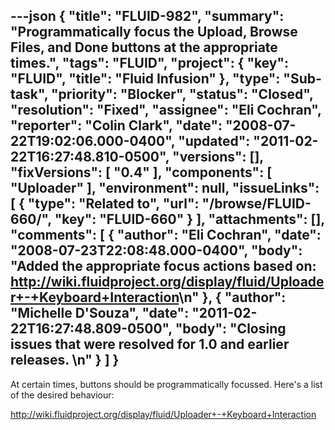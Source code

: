 ---json
{
  "title": "FLUID-982",
  "summary": "Programmatically focus the Upload, Browse Files, and Done buttons at the appropriate times.",
  "tags": "FLUID",
  "project": {
    "key": "FLUID",
    "title": "Fluid Infusion"
  },
  "type": "Sub-task",
  "priority": "Blocker",
  "status": "Closed",
  "resolution": "Fixed",
  "assignee": "Eli Cochran",
  "reporter": "Colin Clark",
  "date": "2008-07-22T19:02:06.000-0400",
  "updated": "2011-02-22T16:27:48.810-0500",
  "versions": [],
  "fixVersions": [
    "0.4"
  ],
  "components": [
    "Uploader"
  ],
  "environment": null,
  "issueLinks": [
    {
      "type": "Related to",
      "url": "/browse/FLUID-660/",
      "key": "FLUID-660"
    }
  ],
  "attachments": [],
  "comments": [
    {
      "author": "Eli Cochran",
      "date": "2008-07-23T22:08:48.000-0400",
      "body": "Added the appropriate focus actions based on: <http://wiki.fluidproject.org/display/fluid/Uploader+-+Keyboard+Interaction>\n"
    },
    {
      "author": "Michelle D'Souza",
      "date": "2011-02-22T16:27:48.809-0500",
      "body": "Closing issues that were resolved for 1.0 and earlier releases.&#x20;\n"
    }
  ]
}
---
At certain times, buttons should be programmatically focussed. Here's a list of the desired behaviour:

<http://wiki.fluidproject.org/display/fluid/Uploader+-+Keyboard+Interaction>

        